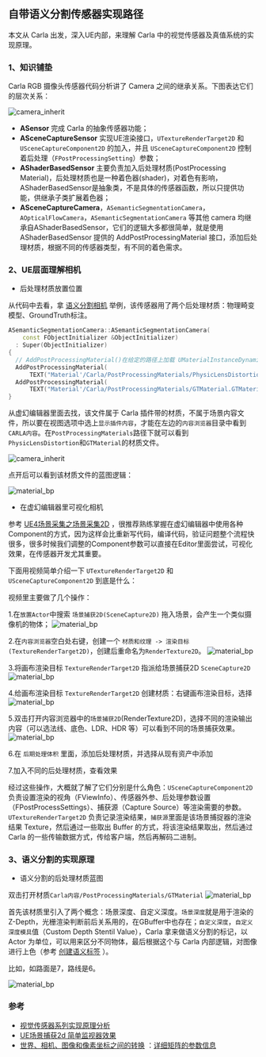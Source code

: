 ## 自带语义分割传感器实现路径
本文从 Carla 出发，深入UE内部，来理解 Carla 中的视觉传感器及真值系统的实现原理。

### 1、知识铺垫
Carla RGB 摄像头传感器代码分析讲了 Camera 之间的继承关系。下图表达它们的层次关系：

![camera_inherit](../img/sensor/camera_inherit.jpg)

* **ASensor** 完成 Carla 的抽象传感器功能；
* **ASceneCaptureSensor** 实现UE渲染接口，`UTextureRenderTarget2D` 和 `USceneCaptureComponent2D` 的加入，并且 `USceneCaptureComponent2D` 控制着后处理（`FPostProcessingSetting`）参数；
* **AShaderBasedSensor** 主要负责加入后处理材质(PostProcessing Material)，后处理材质也是一种着色器(shader)，对着色有影响，AShaderBasedSensor是抽象类，不是具体的传感器函数，所以只提供功能，供继承子类扩展着色器；
* **ASceneCaptureCamera**，`ASemanticSegmentationCamera`，`AOpticalFlowCamera`，`ASemanticSegmentationCamera` 等其他 camera 均继承自AShaderBasedSensor，它们的逻辑大多都很简单，就是使用 AShaderBasedSensor 提供的 AddPostProcessingMaterial 接口，添加后处理材质，根据不同的传感器类型，有不同的着色需求。

### 2、UE层面理解相机
* 后处理材质放置位置

从代码中去看，拿 [语义分割相机](https://github.com/OpenHUTB/carla/blob/ue4-dev/Unreal/CarlaUE4/Plugins/Carla/Source/Carla/Sensor/SemanticSegmentationCamera.cpp) 举例，该传感器用了两个后处理材质：物理畸变模型、GroundTruth标注。
```cpp
ASemanticSegmentationCamera::ASemanticSegmentationCamera(
    const FObjectInitializer &ObjectInitializer)
  : Super(ObjectInitializer)
{
  // AddPostProcessingMaterial()在给定的路径上加载 UMaterialInstanceDynamic，并将其附加到具有权重的着色器列表中。
  AddPostProcessingMaterial(
      TEXT("Material'/Carla/PostProcessingMaterials/PhysicLensDistortion.PhysicLensDistortion'"));
  AddPostProcessingMaterial(
      TEXT("Material'/Carla/PostProcessingMaterials/GTMaterial.GTMaterial'"));
}
```

从虚幻编辑器里面去找，该文件属于 Carla 插件带的材质，不属于场景内容文件，所以要在视图选项中选上`显示插件内容`，才能在左边的`内容浏览器`目录中看到`CARLA内容`。在`PostProcessingMaterials`路径下就可以看到`PhysicLensDistortion`和`GTMaterial`的材质文件。

![camera_inherit](../img/sensor/display_plugin_content.jpg)

点开后可以看到该材质文件的蓝图逻辑：

![material_bp](../img/sensor/material_bp.jpg)


* 在虚幻编辑器里可视化相机

参考 [UE4场景采集之场景采集2D](https://blog.csdn.net/lei_7103/article/details/106020942) ，很推荐熟练掌握在虚幻编辑器中使用各种Component的方式，因为这样会比重新写代码，编译代码，验证问题整个流程快很多，很多时候我们调整的Component参数可以直接在Editor里面尝试，可视化效果，在传感器开发尤其重要。

下面用视频简单介绍一下 `UTextureRenderTarget2D` 和 `USceneCaptureComponent2D` 到底是什么：

视频里主要做了几个操作：

1.在`放置Actor`中搜索 `场景捕获2D(SceneCapture2D)` 拖入场景，会产生一个类似摄像机的物体；
![material_bp](../img/sensor/1_scene_capture.jpg)

2.在`内容浏览器`空白处右键，创建一个 `材质和纹理 -> 渲染目标(TextureRenderTarget2D)`，创建后重命名为`RenderTexture2D`。
![material_bp](../img/sensor/2_create_TextureRenderTarget2D.jpg)

3.将画布渲染目标 `TextureRenderTarget2D` 指派给场景捕获2D `SceneCapture2D`
![material_bp](../img/sensor/3_assign_to_SceneCapture2D.jpg)

4.给画布渲染目标 `TextureRenderTarget2D` 创建材质：右键画布渲染目标，选择
![material_bp](../img/sensor/4_create_material.jpg)

5.双击打开内容浏览器中的`场景捕获2D`(RenderTexture2D)，选择不同的渲染输出内容（可以选法线、底色、LDR、HDR 等）可以看到不同的场景捕获效果。
![material_bp](../img/sensor/5_select_capture_source.jpg)

6.在 `后期处理体积` 里面，添加后处理材质，并选择从现有资产中添加

7.加入不同的后处理材质，查看效果

经过这些操作，大概就了解了它们分别是什么角色：`USceneCaptureComponent2D` 负责设置渲染的视角（FViewInfo）、传感器外参、后处理参数设置（FPostProcessSettings）、捕获源（Capture Source）等渲染需要的参数。
`UTextureRenderTarget2D` 负责记录渲染结果，`捕获源`里面是该场景捕捉器的渲染结果 Texture，然后通过一些取出 Buffer 的方式，将该渲染结果取出，然后通过 Carla 的一些传输数据方式，传给客户端，然后再解码二进制。


### 3、语义分割的实现原理
* 语义分割的后处理材质蓝图

双击打开材质`Carla内容/PostProcessingMaterials/GTMaterial`
![material_bp](../img/sensor/GTMaterial.jpg)

首先该材质里引入了两个概念：场景深度、自定义深度。`场景深度`就是用于渲染的 Z-Depth，光栅渲染判断前后关系用的，在GBuffer中也存在；`自定义深度`，`自定义深度模具`值（Custom Depth Stentil Value），Carla 拿来做语义分割的标记，以 Actor 为单位，可以用来区分不同物体，最后根据这个与 Carla 内部逻辑，对图像进行上色（参考 [创建语义标签](../tuto_D_create_semantic_tags.md) ）。

比如，如路面是7，路线是6。

![material_bp](../img/sensor/semantic_tags.jpg)


### 参考

- [视觉传感器系列实现原理分析](https://bbs.carla.org.cn/info/532d57cf2725474b8878a67282ef6e3f?csr=1)
- [UE场景捕获2d 简单监视器效果](https://blog.csdn.net/weixin_74205939/article/details/140893454)
- [世界、相机、图像和像素坐标之间的转换](https://mazhengg.github.io/2019/03/29/%E4%B8%96%E7%95%8C%E3%80%81%E7%9B%B8%E6%9C%BA%E3%80%81%E5%9B%BE%E5%83%8F%E5%92%8C%E5%83%8F%E7%B4%A0%E5%9D%90%E6%A0%87%E4%B9%8B%E9%97%B4%E7%9A%84%E8%BD%AC%E6%8D%A2/) ：[详细矩阵的参数信息](https://zhuanlan.zhihu.com/p/379269769) 
